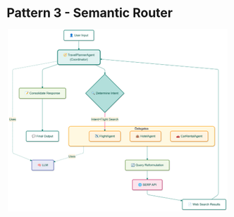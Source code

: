 # Pattern 3 - Semantic Router

<p align="center">
    <img src="../../../img/framework/semantic_router.png" alt="Semantic Router" width="500"/>
</p>